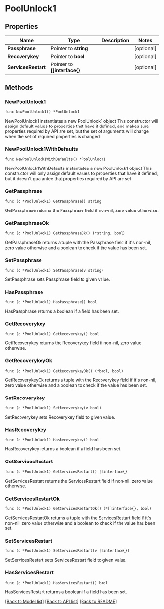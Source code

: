 # PoolUnlock1

## Properties

Name | Type | Description | Notes
------------ | ------------- | ------------- | -------------
**Passphrase** | Pointer to **string** |  | [optional] 
**Recoverykey** | Pointer to **bool** |  | [optional] 
**ServicesRestart** | Pointer to **[]interface{}** |  | [optional] 

## Methods

### NewPoolUnlock1

`func NewPoolUnlock1() *PoolUnlock1`

NewPoolUnlock1 instantiates a new PoolUnlock1 object
This constructor will assign default values to properties that have it defined,
and makes sure properties required by API are set, but the set of arguments
will change when the set of required properties is changed

### NewPoolUnlock1WithDefaults

`func NewPoolUnlock1WithDefaults() *PoolUnlock1`

NewPoolUnlock1WithDefaults instantiates a new PoolUnlock1 object
This constructor will only assign default values to properties that have it defined,
but it doesn't guarantee that properties required by API are set

### GetPassphrase

`func (o *PoolUnlock1) GetPassphrase() string`

GetPassphrase returns the Passphrase field if non-nil, zero value otherwise.

### GetPassphraseOk

`func (o *PoolUnlock1) GetPassphraseOk() (*string, bool)`

GetPassphraseOk returns a tuple with the Passphrase field if it's non-nil, zero value otherwise
and a boolean to check if the value has been set.

### SetPassphrase

`func (o *PoolUnlock1) SetPassphrase(v string)`

SetPassphrase sets Passphrase field to given value.

### HasPassphrase

`func (o *PoolUnlock1) HasPassphrase() bool`

HasPassphrase returns a boolean if a field has been set.

### GetRecoverykey

`func (o *PoolUnlock1) GetRecoverykey() bool`

GetRecoverykey returns the Recoverykey field if non-nil, zero value otherwise.

### GetRecoverykeyOk

`func (o *PoolUnlock1) GetRecoverykeyOk() (*bool, bool)`

GetRecoverykeyOk returns a tuple with the Recoverykey field if it's non-nil, zero value otherwise
and a boolean to check if the value has been set.

### SetRecoverykey

`func (o *PoolUnlock1) SetRecoverykey(v bool)`

SetRecoverykey sets Recoverykey field to given value.

### HasRecoverykey

`func (o *PoolUnlock1) HasRecoverykey() bool`

HasRecoverykey returns a boolean if a field has been set.

### GetServicesRestart

`func (o *PoolUnlock1) GetServicesRestart() []interface{}`

GetServicesRestart returns the ServicesRestart field if non-nil, zero value otherwise.

### GetServicesRestartOk

`func (o *PoolUnlock1) GetServicesRestartOk() (*[]interface{}, bool)`

GetServicesRestartOk returns a tuple with the ServicesRestart field if it's non-nil, zero value otherwise
and a boolean to check if the value has been set.

### SetServicesRestart

`func (o *PoolUnlock1) SetServicesRestart(v []interface{})`

SetServicesRestart sets ServicesRestart field to given value.

### HasServicesRestart

`func (o *PoolUnlock1) HasServicesRestart() bool`

HasServicesRestart returns a boolean if a field has been set.


[[Back to Model list]](../README.md#documentation-for-models) [[Back to API list]](../README.md#documentation-for-api-endpoints) [[Back to README]](../README.md)


